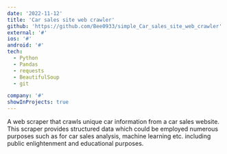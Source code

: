 ```yaml
---
date: '2022-11-12'
title: 'Car sales site web crawler'
github: 'https://github.com/Bee0933/simple_Car_sales_site_web_crawler'
external: '#'
ios: '#'
android: '#'
tech:
  - Python 
  - Pandas
  - requests 
  - BeautifulSoup
  - git 

company: '#'
showInProjects: true
---
```


A web scraper that crawls unique car information from a car sales website.
This scraper provides structured data which could be employed numerous purposes such as for car sales analysis, machine learning etc. including public enlightenment and educational purposes.
